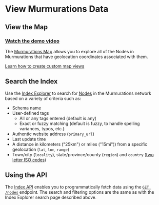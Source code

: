 # View Murmurations Data

## View the Map

### [Watch the demo video](https://player.vimeo.com/video/791872327)

The [Murmurations Map](https://map.murmurations.network/) allows you to explore all of the Nodes in Murmurations that have geolocation coordinates associated with them.

[Learn how to create custom map views](/guides/map.md)

## Search the Index

Use the [Index Explorer](https://test-tools.murmurations.network/index-explorer) to search for [Nodes](/about/common-terms.md) in the Murmurations network based on a variety of criteria such as:

- Schema name
- User-defined tags
  - All or any tags entered (default is any)
  - Exact or fuzzy matching (default is fuzzy, to handle spelling variances, typos, etc.)
- Authentic website address (`primary_url`)
- Last update time
- A distance in kilometers ("25km") or miles ("15mi")) from a specific geolocation (`lat`, `lon`, `range`)
- Town/city (`locality`), state/province/county (`region`) and `country` ([two letter ISO codes](https://en.wikipedia.org/wiki/ISO_3166-1_alpha-2))

## Using the API

The [Index API](/developers/index-api.md) enables you to programmatically fetch data using the [`GET /nodes`](https://app.swaggerhub.com/apis-docs/MurmurationsNetwork/IndexAPI/2.0.0#/Aggregator%20Endpoints/get_nodes) endpoint. The search and filtering options are the same as with the Index Explorer search page described above.
